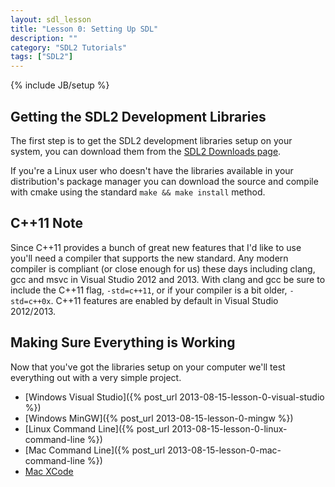 ```yaml
---
layout: sdl_lesson
title: "Lesson 0: Setting Up SDL"
description: ""
category: "SDL2 Tutorials"
tags: ["SDL2"]
---
```

{% include JB/setup %}

Getting the SDL2 Development Libraries
-
The first step is to get the SDL2 development libraries setup on your system, you can download
them from the [SDL2 Downloads page](http://www.libsdl.org/download-2.0.php). 

If you're a Linux user who
doesn't have the libraries available in your distribution's package manager you can download the source
and compile with cmake using the standard `make && make install` method. 

C++11 Note
-
Since C++11 provides a bunch of great new features that I'd like to use you'll need a
compiler that supports the new standard. Any modern compiler is compliant (or close enough for us) 
these days including clang,
gcc and msvc in Visual Studio 2012 and 2013. With clang and gcc be sure to include the C++11 flag, 
`-std=c++11`, or if your compiler is a bit older, `-std=c++0x`. C++11 features are enabled by default in 
Visual Studio 2012/2013.

Making Sure Everything is Working
-
Now that you've got the libraries setup on your computer we'll test everything out with a very simple
project.

- [Windows Visual Studio]({% post_url 2013-08-15-lesson-0-visual-studio %})
- [Windows MinGW]({% post_url 2013-08-15-lesson-0-mingw %})
- [Linux Command Line]({% post_url 2013-08-15-lesson-0-linux-command-line %})
- [Mac Command Line]({% post_url 2013-08-15-lesson-0-mac-command-line %})
- [Mac XCode](http://twinklebear.github.io/sdl2%20tutorials/2013/08/15/lesson-0-setting-up-sdl/#comment-1035683057)

